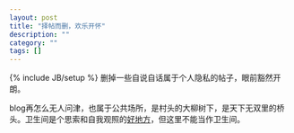 ```yaml
---
layout: post
title: "择帖而删，欢乐开怀"
description: ""
category: ""
tags: []
---
```

{% include JB/setup %}
删掉一些自说自话属于个人隐私的帖子，眼前豁然开朗。

blog再怎么无人问津，也属于公共场所，是村头的大柳树下，是天下无双里的桥头。卫生间是个思索和自我观照的[好地方](entry.php?id=62)，但这里不能当作卫生间。